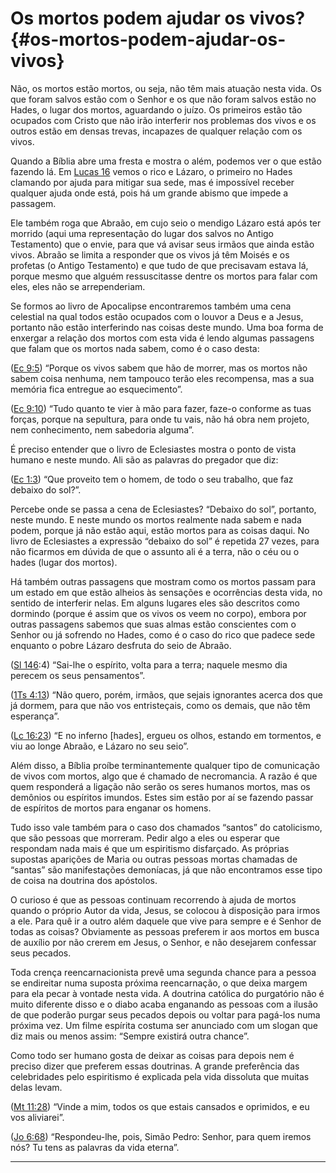 # Os mortos podem ajudar os vivos? {#os-mortos-podem-ajudar-os-vivos}

Não, os mortos estão mortos, ou seja, não têm mais atuação nesta vida. Os que foram salvos estão com o Senhor e os que não foram salvos estão no Hades, o lugar dos mortos, aguardando o juízo. Os primeiros estão tão ocupados com Cristo que não irão interferir nos problemas dos vivos e os outros estão em densas trevas, incapazes de qualquer relação com os vivos.

Quando a Bíblia abre uma fresta e mostra o além, podemos ver o que estão fazendo lá. Em [Lucas 16](http://bibliaonline.com.br/acf/lc/16) vemos o rico e Lázaro, o primeiro no Hades clamando por ajuda para mitigar sua sede, mas é impossível receber qualquer ajuda onde está, pois há um grande abismo que impede a passagem.

Ele também roga que Abraão, em cujo seio o mendigo Lázaro está após ter morrido (aqui uma representação do lugar dos salvos no Antigo Testamento) que o envie, para que vá avisar seus irmãos que ainda estão vivos. Abraão se limita a responder que os vivos já têm Moisés e os profetas (o Antigo Testamento) e que tudo de que precisavam estava lá, porque mesmo que alguém ressuscitasse dentre os mortos para falar com eles, eles não se arrependeriam.

Se formos ao livro de Apocalipse encontraremos também uma cena celestial na qual todos estão ocupados com o louvor a Deus e a Jesus, portanto não estão interferindo nas coisas deste mundo. Uma boa forma de enxergar a relação dos mortos com esta vida é lendo algumas passagens que falam que os mortos nada sabem, como é o caso desta:

([Ec 9:5](http://bibliaonline.com.br/acf/ec/9/5)) “Porque os vivos sabem que hão de morrer, mas os mortos não sabem coisa nenhuma, nem tampouco terão eles recompensa, mas a sua memória fica entregue ao esquecimento”.

([Ec 9:10](http://bibliaonline.com.br/acf/ec/9/10)) “Tudo quanto te vier à mão para fazer, faze-o conforme as tuas forças, porque na sepultura, para onde tu vais, não há obra nem projeto, nem conhecimento, nem sabedoria alguma”.

É preciso entender que o livro de Eclesiastes mostra o ponto de vista humano e neste mundo. Ali são as palavras do pregador que diz:

([Ec 1:3](http://bibliaonline.com.br/acf/ec/1/3)) “Que proveito tem o homem, de todo o seu trabalho, que faz debaixo do sol?”.

Percebe onde se passa a cena de Eclesiastes? “Debaixo do sol”, portanto, neste mundo. E neste mundo os mortos realmente nada sabem e nada podem, porque já não estão aqui, estão mortos para as coisas daqui. No livro de Eclesiastes a expressão “debaixo do sol” é repetida 27 vezes, para não ficarmos em dúvida de que o assunto ali é a terra, não o céu ou o hades (lugar dos mortos).

Há também outras passagens que mostram como os mortos passam para um estado em que estão alheios às sensações e ocorrências desta vida, no sentido de interferir nelas. Em alguns lugares eles são descritos como dormindo (porque é assim que os vivos os veem no corpo), embora por outras passagens sabemos que suas almas estão conscientes com o Senhor ou já sofrendo no Hades, como é o caso do rico que padece sede enquanto o pobre Lázaro desfruta do seio de Abraão.

([Sl 146](http://bibliaonline.com.br/acf/sl/14/6):4) “Sai-lhe o espírito, volta para a terra; naquele mesmo dia perecem os seus pensamentos”.

([1Ts 4:13](http://bibliaonline.com.br/acf/1ts/4/13)) “Não quero, porém, irmãos, que sejais ignorantes acerca dos que já dormem, para que não vos entristeçais, como os demais, que não têm esperança”.

([Lc 16:23](http://bibliaonline.com.br/acf/lc/16/23)) “E no inferno [hades], ergueu os olhos, estando em tormentos, e viu ao longe Abraão, e Lázaro no seu seio”.

Além disso, a Bíblia proíbe terminantemente qualquer tipo de comunicação de vivos com mortos, algo que é chamado de necromancia. A razão é que quem responderá a ligação não serão os seres humanos mortos, mas os demônios ou espíritos imundos. Estes sim estão por aí se fazendo passar de espíritos de mortos para enganar os homens.

Tudo isso vale também para o caso dos chamados “santos” do catolicismo, que são pessoas que morreram. Pedir algo a eles ou esperar que respondam nada mais é que um espiritismo disfarçado. As próprias supostas aparições de Maria ou outras pessoas mortas chamadas de “santas” são manifestações demoníacas, já que não encontramos esse tipo de coisa na doutrina dos apóstolos.

O curioso é que as pessoas continuam recorrendo à ajuda de mortos quando o próprio Autor da vida, Jesus, se colocou à disposição para irmos a ele. Para quê ir a outro além daquele que vive para sempre e é Senhor de todas as coisas? Obviamente as pessoas preferem ir aos mortos em busca de auxílio por não crerem em Jesus, o Senhor, e não desejarem confessar seus pecados.

Toda crença reencarnacionista prevê uma segunda chance para a pessoa se endireitar numa suposta próxima reencarnação, o que deixa margem para ela pecar à vontade nesta vida. A doutrina católica do purgatório não é muito diferente disso e o diabo acaba enganando as pessoas com a ilusão de que poderão purgar seus pecados depois ou voltar para pagá-los numa próxima vez. Um filme espírita costuma ser anunciado com um slogan que diz mais ou menos assim: “Sempre existirá outra chance”.

Como todo ser humano gosta de deixar as coisas para depois nem é preciso dizer que preferem essas doutrinas. A grande preferência das celebridades pelo espiritismo é explicada pela vida dissoluta que muitas delas levam.

([Mt 11:28](http://bibliaonline.com.br/acf/mt/11/28)) “Vinde a mim, todos os que estais cansados e oprimidos, e eu vos aliviarei”.

([Jo 6:68](http://bibliaonline.com.br/acf/jo/6/68)) “Respondeu-lhe, pois, Simão Pedro: Senhor, para quem iremos nós? Tu tens as palavras da vida eterna”.

*****